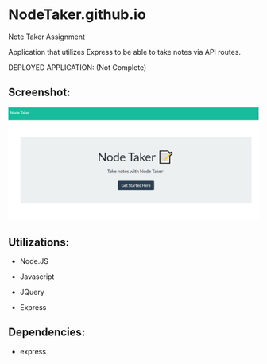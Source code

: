 # NodeTaker.github.io
Note Taker Assignment

Application that utilizes Express to be able to take notes via API routes.

DEPLOYED APPLICATION: (Not Complete)


<h2>Screenshot:</h2>

![GitHub Logo](/Screenshot1.png)



<h2>Utilizations:</h2>

* Node.JS

* Javascript

* JQuery

* Express



<h2>Dependencies:</h2>

* express
